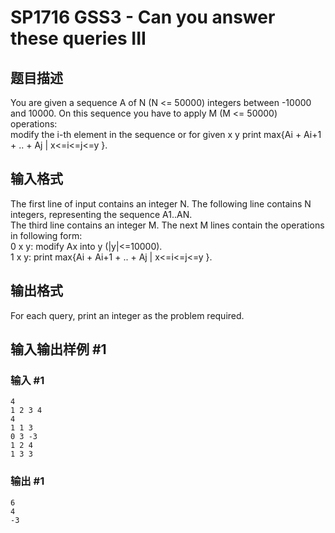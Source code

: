 # SP1716 GSS3 - Can you answer these queries III

## 题目描述

You are given a sequence A of N (N <= 50000) integers between -10000 and 10000. On this sequence you have to apply M (M <= 50000) operations:   
 modify the i-th element in the sequence or for given x y print max{Ai + Ai+1 + .. + Aj | x<=i<=j<=y }.

## 输入格式

The first line of input contains an integer N. The following line contains N integers, representing the sequence A1..AN.   
 The third line contains an integer M. The next M lines contain the operations in following form:  
 0 x y: modify Ax into y (|y|<=10000).  
 1 x y: print max{Ai + Ai+1 + .. + Aj | x<=i<=j<=y }.

## 输出格式

For each query, print an integer as the problem required.

## 输入输出样例 #1

### 输入 #1

```
4
1 2 3 4
4
1 1 3
0 3 -3
1 2 4
1 3 3
```

### 输出 #1

```
6
4
-3
```